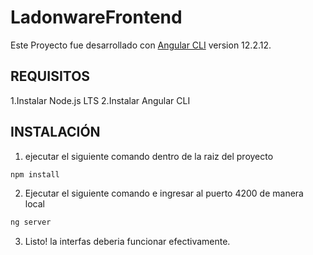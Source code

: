 # LadonwareFrontend

Este Proyecto fue desarrollado con [Angular CLI](https://github.com/angular/angular-cli) version 12.2.12.

## REQUISITOS 

1.Instalar Node.js LTS
2.Instalar Angular CLI

## INSTALACIÓN

1. ejecutar el siguiente comando dentro de la raiz del proyecto
```bash
npm install
```
2. Ejecutar el siguiente comando e ingresar al puerto 4200 de manera local
```bash
ng server
```
3. Listo! la interfas deberia funcionar efectivamente.



